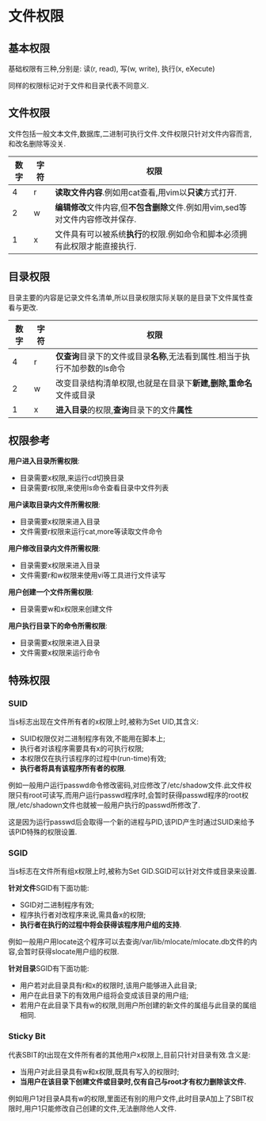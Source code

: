 # 文件权限

## 基本权限

基础权限有三种,分别是: 读(r, read), 写(w, write), 执行(x, eXecute)

同样的权限标记对于文件和目录代表不同意义.



## 文件权限

文件包括一般文本文件,数据库,二进制可执行文件.文件权限只针对文件内容而言,和改名删除等没关.

| 数字 | 字符 | 权限                                                         |
| ---- | ---- | ------------------------------------------------------------ |
| 4    | r    | **读取文件内容**.例如用cat查看,用vim以**只读**方式打开.      |
| 2    | w    | **编辑修改**文件内容,但**不包含删除**文件.例如用vim,sed等对文件内容修改并保存. |
| 1    | x    | 文件具有可以被系统**执行**的权限.例如命令和脚本必须拥有此权限才能直接执行. |



## 目录权限

目录主要的内容是记录文件名清单,所以目录权限实际关联的是目录下文件属性查看与更改.

| 数字 | 字符 | 权限                                                         |
| ---- | ---- | ------------------------------------------------------------ |
| 4    | r    | **仅查询**目录下的文件或目录**名称**,无法看到属性.相当于执行不加参数的ls命令 |
| 2    | w    | 改变目录结构清单权限,也就是在目录下**新建,删除,重命名**文件或目录 |
| 1    | x    | **进入目录**的权限,**查询**目录下的文件**属性**              |



## 权限参考

**用户进入目录所需权限**:

- 目录需要x权限,来运行cd切换目录
- 目录需要r权限,来使用ls命令查看目录中文件列表

**用户读取目录内文件所需权限**:

- 目录需要x权限来进入目录
- 文件需要r权限来运行cat,more等读取文件命令

**用户修改目录内文件所需权限**:

- 目录需要x权限来进入目录
- 文件需要r和w权限来使用vi等工具进行文件读写

**用户创建一个文件所需权限**:

- 目录需要w和x权限来创建文件

**用户执行目录下的命令所需权限**:

- 目录需要x权限来进入目录
- 文件需要x权限来运行命令



## 特殊权限

### SUID

当s标志出现在文件所有者的x权限上时,被称为Set UID,其含义:

- SUID权限仅对二进制程序有效,不能用在脚本上;
- 执行者对该程序需要具有x的可执行权限;
- 本权限仅在执行该程序的过程中(run-time)有效;
- **执行者将具有该程序所有者的权限**.

例如一般用户运行passwd命令修改密码,对应修改了/etc/shadow文件.此文件权限只有root可读写,而用户运行passwd程序时,会暂时获得passwd程序的root权限,/etc/shadown文件也就被一般用户执行的passwd所修改了.

这是因为运行passwd后会取得一个新的进程与PID,该PID产生时通过SUID来给予该PID特殊的权限设置.

### SGID

当s标志在文件所有组x权限上时,被称为Set GID.SGID可以针对文件或目录来设置.

**针对文件**SGID有下面功能:

- SGID对二进制程序有效;
- 程序执行者对改程序来说,需具备x的权限;
- **执行者在执行的过程中将会获得该程序用户组的支持**.

例如一般用户用locate这个程序可以去查询/var/lib/mlocate/mlocate.db文件的内容,会暂时获得slocate用户组的权限.

**针对目录**SGID有下面功能:

- 用户若对此目录具有r和x的权限时,该用户能够进入此目录;
- 用户在此目录下的有效用户组将会变成该目录的用户组;
- 若用户在此目录下具有w的权限,则用户所创建的新文件的属组与此目录的属组相同.

### Sticky Bit

代表SBIT的t出现在文件所有者的其他用户x权限上,目前只针对目录有效.含义是:

- 当用户对此目录具有w和x权限,既具有写入的权限时;
- **当用户在该目录下创建文件或目录时,仅有自己与root才有权力删除该文件.**

例如用户1对目录A具有w的权限,里面还有别的用户文件,此时目录A加上了SBIT权限时,用户1只能修改自己创建的文件,无法删除他人文件.